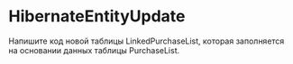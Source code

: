 # HibernateEntityUpdate

Напишите код новой таблицы LinkedPurchaseList, которая заполняется на основании данных таблицы PurchaseList.
